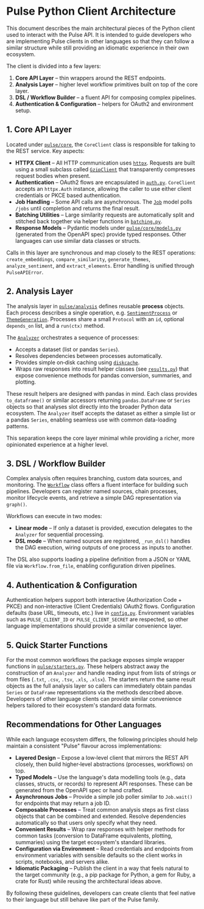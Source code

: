 # Pulse Python Client Architecture

This document describes the main architectural pieces of the Python client used to interact with the
Pulse API. It is intended to guide developers who are implementing Pulse clients in other languages
so that they can follow a similar structure while still providing an idiomatic experience in their
own ecosystem.

The client is divided into a few layers:

1. **Core API Layer** – thin wrappers around the REST endpoints.
2. **Analysis Layer** – higher level workflow primitives built on top of the core layer.
3. **DSL / Workflow Builder** – a fluent API for composing complex pipelines.
4. **Authentication & Configuration** – helpers for OAuth2 and environment setup.

## 1. Core API Layer

Located under [`pulse/core`](pulse/core), the `CoreClient` class is responsible for talking to the
REST service. Key aspects:

- **HTTPX Client** – All HTTP communication uses [`httpx`](https://www.python-httpx.org/). Requests
  are built using a small subclass called [`GzipClient`](pulse/core/gzip_client.py) that
  transparently compresses request bodies when present.
- **Authentication** – OAuth2 flows are encapsulated in [`auth.py`](pulse/auth.py). `CoreClient`
  accepts an `httpx.Auth` instance, allowing the caller to use either client credentials or PKCE
  based authentication.
- **Job Handling** – Some API calls are asynchronous. The [`Job`](pulse/core/jobs.py) model polls
  `/jobs` until completion and returns the final result.
- **Batching Utilities** – Large similarity requests are automatically split and stitched back
  together via helper functions in [`batching.py`](pulse/core/batching.py).
- **Response Models** – Pydantic models under [`pulse/core/models.py`](pulse/core/models.py)
  (generated from the OpenAPI spec) provide typed responses. Other languages can use similar data
  classes or structs.

Calls in this layer are synchronous and map closely to the REST operations: `create_embeddings`,
`compare_similarity`, `generate_themes`, `analyze_sentiment`, and `extract_elements`. Error handling
is unified through `PulseAPIError`.

## 2. Analysis Layer

The analysis layer in [`pulse/analysis`](pulse/analysis) defines reusable **process** objects. Each
process describes a single operation, e.g. [`SentimentProcess`](pulse/analysis/processes.py) or
[`ThemeGeneration`](pulse/analysis/processes.py). Processes share a small `Protocol` with an `id`,
optional `depends_on` list, and a `run(ctx)` method.

The [`Analyzer`](pulse/analysis/analyzer.py) orchestrates a sequence of processes:

- Accepts a dataset (list or pandas `Series`).
- Resolves dependencies between processes automatically.
- Provides simple on‑disk caching using [`diskcache`](https://grantjenks.com/docs/diskcache/).
- Wraps raw responses into result helper classes (see [`results.py`](pulse/analysis/results.py))
  that expose convenience methods for pandas conversion, summaries, and plotting.

These result helpers are designed with pandas in mind. Each class provides `to_dataframe()` or
similar accessors returning `pandas.DataFrame` or `Series` objects so that analyses slot directly
into the broader Python data ecosystem. The `Analyzer` itself accepts the dataset as either a simple
list or a pandas `Series`, enabling seamless use with common data-loading patterns.

This separation keeps the core layer minimal while providing a richer, more opinionated experience
at a higher level.

## 3. DSL / Workflow Builder

Complex analysis often requires branching, custom data sources, and monitoring. The
[`Workflow`](pulse/dsl.py) class offers a fluent interface for building such pipelines. Developers
can register named sources, chain processes, monitor lifecycle events, and retrieve a simple DAG
representation via `graph()`.

Workflows can execute in two modes:

- **Linear mode** – If only a dataset is provided, execution delegates to the `Analyzer` for
  sequential processing.
- **DSL mode** – When named sources are registered, `_run_dsl()` handles the DAG execution, wiring
  outputs of one process as inputs to another.

The DSL also supports loading a pipeline definition from a JSON or YAML file via
`Workflow.from_file`, enabling configuration driven pipelines.

## 4. Authentication & Configuration

Authentication helpers support both interactive (Authorization Code + PKCE) and non‑interactive
(Client Credentials) OAuth2 flows. Configuration defaults (base URL, timeouts, etc.) live in
[`config.py`](pulse/config.py). Environment variables such as `PULSE_CLIENT_ID` or
`PULSE_CLIENT_SECRET` are respected, so other language implementations should provide a similar
convenience layer.

## 5. Quick Starter Functions

For the most common workflows the package exposes simple wrapper functions in
[`pulse/starters.py`](pulse/starters.py). These helpers abstract away the construction of an
`Analyzer` and handle reading input from lists of strings or from files (`.txt`, `.csv`, `.tsv`,
`.xls`, `.xlsx`). The starters return the same result objects as the full analysis layer so callers
can immediately obtain pandas `Series` or `DataFrame` representations via the methods described
above. Developers of other language clients can provide similar convenience helpers tailored to
their ecosystem's standard data formats.

## Recommendations for Other Languages

While each language ecosystem differs, the following principles should help maintain a consistent
"Pulse" flavour across implementations:

- **Layered Design** – Expose a low‑level client that mirrors the REST API closely, then build
  higher‑level abstractions (processes, workflows) on top.
- **Typed Models** – Use the language's data modelling tools (e.g., data classes, structs, or
  records) to represent API responses. These can be generated from the OpenAPI spec or hand crafted.
- **Asynchronous Jobs** – Provide a simple job poller similar to `Job.wait()` for endpoints that may
  return a job ID.
- **Composable Processes** – Treat common analysis steps as first class objects that can be combined
  and extended. Resolve dependencies automatically so that users only specify what they need.
- **Convenient Results** – Wrap raw responses with helper methods for common tasks (conversion to
  DataFrame equivalents, plotting, summaries) using the target ecosystem's standard libraries.
- **Configuration via Environment** – Read credentials and endpoints from environment variables with
  sensible defaults so the client works in scripts, notebooks, and servers alike.
- **Idiomatic Packaging** – Publish the client in a way that feels natural to the target community
  (e.g., a pip package for Python, a gem for Ruby, a crate for Rust) while reusing the architectural
  ideas above.

By following these guidelines, developers can create clients that feel native to their language but
still behave like part of the Pulse family.
